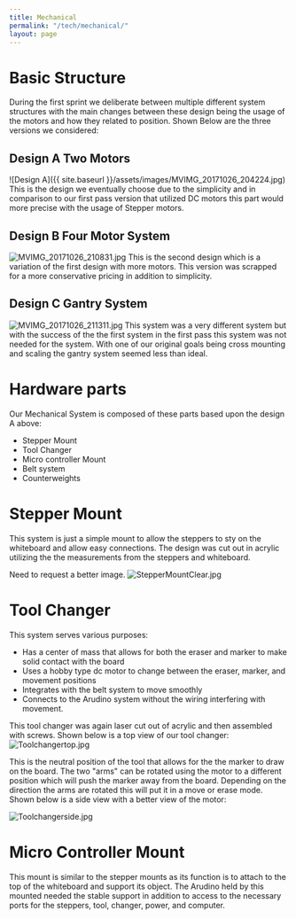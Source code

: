 ```yaml
---
title: Mechanical
permalink: "/tech/mechanical/"
layout: page
---
```


# Basic Structure
During the first sprint we deliberate between multiple different system structures with the main changes between these design being the usage of the motors and how they related to position. Shown Below are the three versions we considered:

## Design A Two Motors
![Design A]({{ site.baseurl }}/assets/images/MVIMG_20171026_204224.jpg)
This is the design we eventually choose due to the simplicity and in comparison to our first pass version that utilized DC motors this part would more precise with the usage of Stepper motors.

## Design B Four Motor System
![MVIMG_20171026_210831.jpg](/uploads/MVIMG_20171026_210831.jpg)
This is the second design which is a variation of the first design with more motors. This version was scrapped for a more conservative pricing in addition to simplicity.

## Design C Gantry System
![MVIMG_20171026_211311.jpg](/uploads/MVIMG_20171026_211311.jpg)
This system was a very different system but with the success of the the first system in the first pass this system was not needed for the system. With one of our original goals being cross mounting and scaling the gantry system seemed less than ideal.

# Hardware parts
Our Mechanical System is composed of these parts based upon the design A above:
* Stepper Mount
* Tool Changer
* Micro controller Mount
* Belt system
* Counterweights

# Stepper Mount
This system is just a simple mount to allow the steppers to sty on the whiteboard and allow easy connections. The design was cut out in acrylic utilizing the the measurements from the steppers and whiteboard.

Need to request a better image.
![StepperMountClear.jpg](/uploads/StepperMountClear.jpg)


# Tool Changer
This system serves various purposes:
* Has a center of mass that allows for both the eraser and marker to make solid contact with the board
* Uses a hobby type dc motor to change between the eraser, marker, and movement positions
* Integrates with the belt system to move smoothly
* Connects to the Arudino system without the wiring interfering with movement.

This tool changer was again laser cut out of acrylic and then assembled with screws. Shown below is a top view of our tool changer:
![Toolchangertop.jpg](/uploads/Toolchangertop.jpg)

This is the neutral position of the tool that allows for the the marker to draw on the board.  The two "arms" can be rotated using the motor to a different position which will push the marker away from the board. Depending on the direction the arms are rotated this will put it in a move or erase mode. Shown below is a side view with a better view of the motor:

![Toolchangerside.jpg](/uploads/Toolchangerside.jpg)

# Micro Controller Mount

This mount is similar to the stepper mounts as its function is to attach to the top of the whiteboard and support its object. The Arudino held by this mounted needed the stable support in addition to access to the necessary ports for the steppers, tool, changer, power, and computer.









